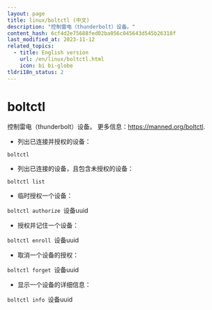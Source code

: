```yaml
---
layout: page
title: linux/boltctl (中文)
description: "控制雷电（thunderbolt）设备。"
content_hash: 6cf4d2e75688fed02ba056c045643d545b26318f
last_modified_at: 2023-11-12
related_topics:
  - title: English version
    url: /en/linux/boltctl.html
    icon: bi bi-globe
tldri18n_status: 2
---
```

# boltctl

控制雷电（thunderbolt）设备。
更多信息：<https://manned.org/boltctl>.

- 列出已连接并授权的设备：

`boltctl`

- 列出已连接的设备，且包含未授权的设备：

`boltctl list`

- 临时授权一个设备：

`boltctl authorize `<span class="tldr-var badge badge-pill bg-dark-lm bg-white-dm text-white-lm text-dark-dm font-weight-bold">设备uuid</span>

- 授权并记住一个设备：

`boltctl enroll `<span class="tldr-var badge badge-pill bg-dark-lm bg-white-dm text-white-lm text-dark-dm font-weight-bold">设备uuid</span>

- 取消一个设备的授权：

`boltctl forget `<span class="tldr-var badge badge-pill bg-dark-lm bg-white-dm text-white-lm text-dark-dm font-weight-bold">设备uuid</span>

- 显示一个设备的详细信息：

`boltctl info `<span class="tldr-var badge badge-pill bg-dark-lm bg-white-dm text-white-lm text-dark-dm font-weight-bold">设备uuid</span>

